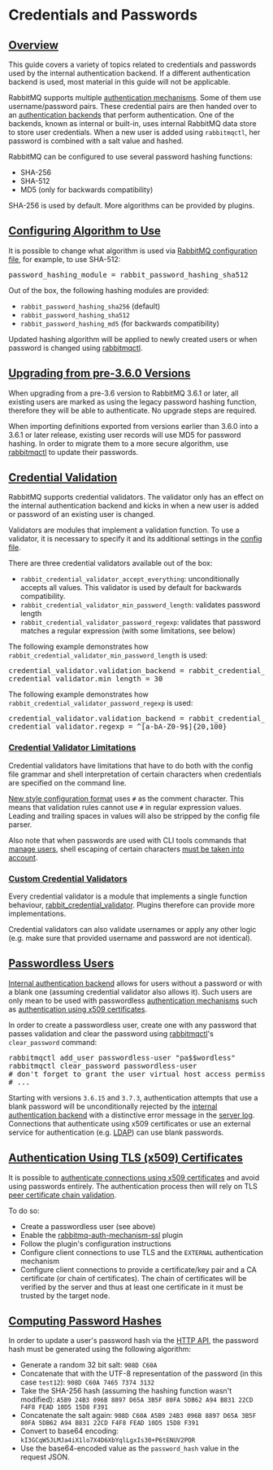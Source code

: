 <!--
Copyright (c) 2007-2020 VMware, Inc. or its affiliates.

All rights reserved. This program and the accompanying materials
are made available under the terms of the under the Apache License,
Version 2.0 (the "License”); you may not use this file except in compliance
with the License. You may obtain a copy of the License at

https://www.apache.org/licenses/LICENSE-2.0

Unless required by applicable law or agreed to in writing, software
distributed under the License is distributed on an "AS IS" BASIS,
WITHOUT WARRANTIES OR CONDITIONS OF ANY KIND, either express or implied.
See the License for the specific language governing permissions and
limitations under the License.
-->

# Credentials and Passwords

## <a id="overview" class="anchor" href="#overview">Overview</a>

This guide covers a variety of topics related to credentials
and passwords used by the internal authentication backend. If
a different authentication backend is used, most
material in this guide will not be applicable.

RabbitMQ supports multiple [authentication mechanisms](/access-control.html#mechanisms). Some of them use
username/password pairs. These credential pairs are then handed over to an [authentication backends](/access-control.html#backends)
that perform authentication. One of the backends, known as internal or built-in, uses internal RabbitMQ data store
to store user credentials. When a new user is added using `rabbitmqctl`, her password is combined with a salt value
and hashed.

RabbitMQ can be configured to use several password hashing functions:

 * SHA-256
 * SHA-512
 * MD5 (only for backwards compatibility)

SHA-256 is used by default. More algorithms can be provided by plugins.

## <a id="changing-algorithm" class="anchor" href="#changing-algorithm">Configuring Algorithm to Use</a>

It is possible to change what algorithm is used via [RabbitMQ configuration file](/configure.html#config-file),
for example, to use SHA-512:

<pre class="sourcecode">
password_hashing_module = rabbit_password_hashing_sha512
</pre>

Out of the box, the following hashing modules are provided:

 * `rabbit_password_hashing_sha256` (default)
 * `rabbit_password_hashing_sha512`
 * `rabbit_password_hashing_md5` (for backwards compatibility)

Updated hashing algorithm will be applied to newly created users
or when password is changed using [rabbitmqctl](/man/rabbitmqctl.8.html).


## <a id="upgrading-to-3-6-x" class="anchor" href="#upgrading-to-3-6-x">Upgrading from pre-3.6.0 Versions</a>

When upgrading from a pre-3.6 version to RabbitMQ 3.6.1 or later,
all existing users are marked as using the legacy password hashing function,
therefore they will be able to authenticate. No upgrade steps are required.

When importing definitions exported from versions earlier than
3.6.0 into a 3.6.1 or later release, existing user records will use
MD5 for password hashing. In order to migrate them to a more secure algorithm,
use [rabbitmqctl](/man/rabbitmqctl.8.html) to update their passwords.


## <a id="credential-validation" class="anchor" href="#credential-validation">Credential Validation</a>

RabbitMQ supports credential validators. The validator only has an effect on the internal
authentication backend and kicks in when a new user is added or password
of an existing user is changed.

Validators are modules that implement a validation
function. To use a validator, it is necessary to specify it
and its additional settings in the [config file](/configure.html).

There are three credential validators available out of the box:

 * `rabbit_credential_validator_accept_everything`: unconditionally accepts all values. This validator is used by default for backwards compatibility.
 * `rabbit_credential_validator_min_password_length`: validates password length
 * `rabbit_credential_validator_password_regexp`: validates that password matches a regular expression (with some limitations, see below)

The following example demonstrates how `rabbit_credential_validator_min_password_length` is used:

<pre class="lang-ini">
credential_validator.validation_backend = rabbit_credential_validator_min_password_length
credential_validator.min_length = 30
</pre>

The following example demonstrates how `rabbit_credential_validator_password_regexp` is used:

<pre class="lang-ini">
credential_validator.validation_backend = rabbit_credential_validator_password_regexp
credential_validator.regexp = ^[a-bA-Z0-9$]{20,100}
</pre>

### <a id="credential-validation-limitations" class="anchor" href="#credential-validation-limitations">Credential Validator Limitations</a>

Credential validators have limitations that have to do both with the config file grammar and shell interpretation of
certain characters when credentials are specified on the command line.

[New style configuration format](/configure.html) uses `#` as the comment character.
This means that validation rules cannot
use `#` in regular expression values. Leading and trailing spaces in values will also
be stripped by the config file parser.

Also note that when passwords are used with CLI tools commands that [manage users](/access-control.html#user-management),
shell escaping of certain characters [must be taken into account](/access-control.html#password-and-shell-escaping).


### <a id="custom-credential-validation" class="anchor" href="#custom-credential-validation">Custom Credential Validators</a>

Every credential validator is a module that implements a single function
behaviour, [rabbit_credential_validator](https://github.com/rabbitmq/rabbitmq-server/blob/master/src/rabbit_credential_validator.erl).
Plugins therefore can provide more implementations.

Credential validators can also validate usernames or apply any other logic
(e.g. make sure that provided username and password are not identical).


## <a id="passwordless-users" class="anchor" href="#passwordless-users">Passwordless Users</a>

[Internal authentication backend](/access-control.html) allows for users without a password
or with a blank one (assuming credential validator also allows it). Such users are only mean to be used
with passwordless [authentication mechanisms](/authentication.html) such as [authentication using x509 certificates](https://github.com/rabbitmq/rabbitmq-auth-mechanism-ssl).

In order to create a passwordless user, create one with any password that passes validation and clear
the password using [rabbitmqctl](/cli.html)'s `clear_password` command:

<pre class="lang-bash">
rabbitmqctl add_user passwordless-user "pa$$wordless"
rabbitmqctl clear_password passwordless-user
# don't forget to grant the user virtual host access permissions using set_permissions
# ...
</pre>

Starting with versions `3.6.15` and `3.7.3`, authentication attempts that use a blank password
will be unconditionally rejected by the [internal authentication backend](/access-control.html) with a distinctive error
message in the [server log](/logging.html). Connections that authenticate using x509 certificates or use an external service
for authentication (e.g. [LDAP](/ldap.html)) can use blank passwords.


## <a id="x509-certificate-authentication" class="anchor" href="#x509-certificate-authentication">Authentication Using TLS (x509) Certificates</a>

It is possible to [authenticate connections using x509 certificates](https://github.com/rabbitmq/rabbitmq-auth-mechanism-ssl) and avoid
using passwords entirely. The authentication process then will rely on TLS [peer certificate chain validation](https://tools.ietf.org/html/rfc5280#section-6).

To do so:

 * Create a passwordless user (see above)
 * Enable the [rabbitmq-auth-mechanism-ssl](https://github.com/rabbitmq/rabbitmq-auth-mechanism-ssl) plugin
 * Follow the plugin's configuration instructions
 * Configure client connections to use TLS and the `EXTERNAL` authentication mechanism
 * Configure client connections to provide a certificate/key pair and a CA certificate (or chain of certificates).
   The chain of certificates will be verified by the server and thus at least one certificate in it must be trusted by the target node.


## <a id="computing-password-hash" class="anchor" href="#computing-password-hash">Computing Password Hashes</a>

In order to update a user's password hash via the [HTTP API](/management.html),
the password hash must be generated using the following algorithm:

 * Generate a random 32 bit salt: `908D C60A`
 * Concatenate that with the UTF-8 representation of the password (in this case `test12`): `908D C60A 7465 7374 3132`
 * Take the SHA-256 hash (assuming the hashing function wasn't modified): `A5B9 24B3 096B 8897 D65A 3B5F 80FA 5DB62 A94 B831 22CD F4F8 FEAD 10D5 15D8 F391`
 * Concatenate the salt again: `908D C60A A5B9 24B3 096B 8897 D65A 3B5F 80FA 5DB62 A94 B831 22CD F4F8 FEAD 10D5 15D8 F391`
 * Convert to base64 encoding: `kI3GCqW5JLMJa4iX1lo7X4D6XbYqlLgxIs30+P6tENUV2POR`
 * Use the base64-encoded value as the `password_hash` value in the request JSON.
